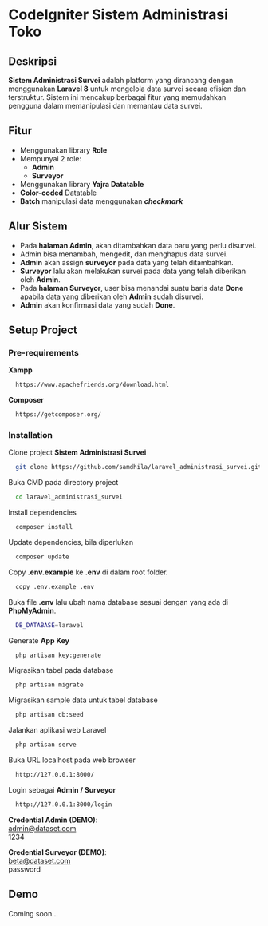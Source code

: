 # CodeIgniter Sistem Administrasi Toko

## Deskripsi
**Sistem Administrasi Survei** adalah platform yang dirancang dengan menggunakan **Laravel 8** untuk mengelola data survei secara efisien dan terstruktur. Sistem ini mencakup berbagai fitur yang memudahkan pengguna dalam memanipulasi dan memantau data survei.

## Fitur
- Menggunakan library **Role**
- Mempunyai 2 role:
  - **Admin**
  - **Surveyor**
- Menggunakan library **Yajra Datatable**
- **Color-coded** Datatable
- **Batch** manipulasi data menggunakan ***checkmark***

## Alur Sistem

- Pada **halaman Admin**, akan ditambahkan data baru yang perlu disurvei.
- Admin bisa menambah, mengedit, dan menghapus data survei.
- **Admin** akan assign **surveyor** pada data yang telah ditambahkan.
- **Surveyor** lalu akan melakukan survei pada data yang telah diberikan oleh **Admin**.
- Pada **halaman Surveyor**, user bisa menandai suatu baris data **Done** apabila data yang diberikan oleh **Admin** sudah disurvei.
- **Admin** akan konfirmasi data yang sudah **Done**.
## Setup Project

### Pre-requirements

**Xampp**
```bash
  https://www.apachefriends.org/download.html
```

**Composer**
```bash
  https://getcomposer.org/
```

### Installation

Clone project **Sistem Administrasi Survei**
```bash
  git clone https://github.com/samdhila/laravel_administrasi_survei.git
```

Buka CMD pada directory project
```bash
  cd laravel_administrasi_survei
```

Install dependencies
```bash
  composer install
```

Update dependencies, bila diperlukan
```bash
  composer update
```

Copy **.env.example** ke **.env** di dalam root folder.
```bash
  copy .env.example .env
```

Buka file **.env** lalu ubah nama database sesuai dengan yang ada di **PhpMyAdmin**.
```bash
  DB_DATABASE=laravel
```

Generate **App Key**
```bash
  php artisan key:generate
```

Migrasikan tabel pada database
```bash
  php artisan migrate
```

Migrasikan sample data untuk tabel database
```bash
  php artisan db:seed
```

Jalankan aplikasi web Laravel
```bash
  php artisan serve
```

Buka URL localhost pada web browser
```bash
  http://127.0.0.1:8000/
```

Login sebagai **Admin / Surveyor**
```bash
  http://127.0.0.1:8000/login
```

**Credential Admin (DEMO)**:\
admin@dataset.com\
1234


**Credential Surveyor (DEMO)**:\
beta@dataset.com\
password
## Demo

Coming soon...

